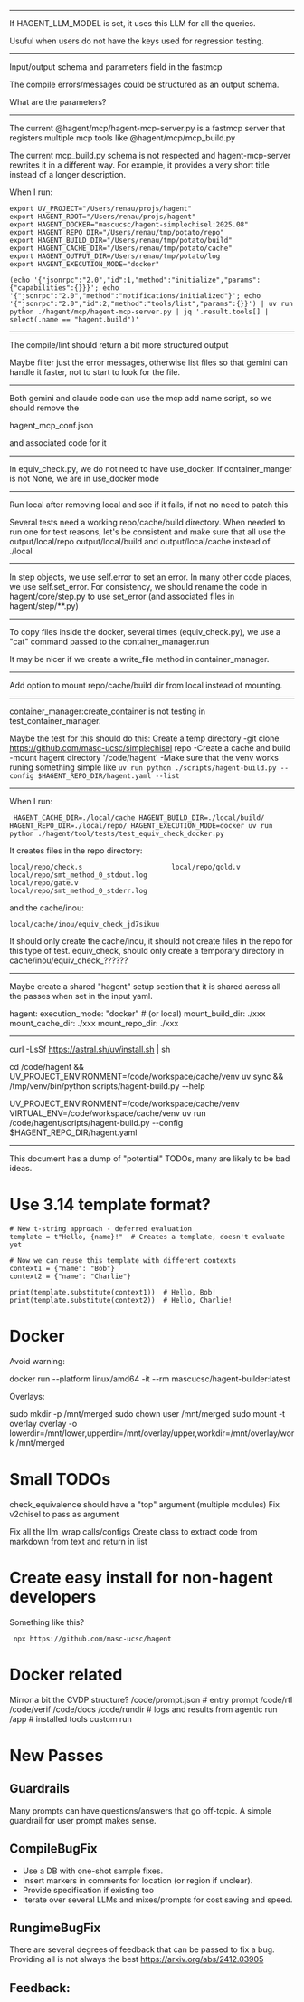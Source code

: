 -------

If HAGENT_LLM_MODEL is set, it uses this LLM for all the queries.

Usuful when users do not have  the keys used for regression testing.

-------
Input/output schema and parameters field in the fastmcp 

The compile errors/messages could be structured as an output schema.

What are the parameters?

-------

The current @hagent/mcp/hagent-mcp-server.py is a fastmcp server that registers multiple mcp tools like @hagent/mcp/mcp_build.py

The current mcp_build.py schema is not respected and hagent-mcp-server rewrites it in a different way. For example, it provides a 
very short title instead of a longer description.

When I run:
```
export UV_PROJECT="/Users/renau/projs/hagent"
export HAGENT_ROOT="/Users/renau/projs/hagent"
export HAGENT_DOCKER="mascucsc/hagent-simplechisel:2025.08"
export HAGENT_REPO_DIR="/Users/renau/tmp/potato/repo"
export HAGENT_BUILD_DIR="/Users/renau/tmp/potato/build"
export HAGENT_CACHE_DIR="/Users/renau/tmp/potato/cache"
export HAGENT_OUTPUT_DIR=/Users/renau/tmp/potato/log
export HAGENT_EXECUTION_MODE="docker"

(echo '{"jsonrpc":"2.0","id":1,"method":"initialize","params":{"capabilities":{}}}'; echo '{"jsonrpc":"2.0","method":"notifications/initialized"}'; echo '{"jsonrpc":"2.0","id":2,"method":"tools/list","params":{}}') | uv run python ./hagent/mcp/hagent-mcp-server.py | jq '.result.tools[] | select(.name == "hagent.build")'
```

----

The compile/lint should return a bit more structured output

Maybe filter just the error messages, otherwise list files so that gemini can handle it faster, not to start to look for the file.

-------

Both gemini and claude code can use the mcp add name script, so we should remove the 

hagent_mcp_conf.json

and associated code for it

-------

In equiv_check.py, we do not need to have use_docker. If container_manger is not None, we are in use_docker mode

-------

Run local after removing local and see if it fails, if not no need to patch this

Several tests need a working repo/cache/build directory. When needed to run one for test reasons, let's be consistent and make sure that all use the output/local/repo output/local/build and output/local/cache instead of ./local

-------

In step objects, we use self.error to set an error. In many other code places, we use self.set_error. For consistency, we should rename the code in hagent/core/step.py to use set_error (and associated files in hagent/step/**.py)

-------

To copy files inside the docker, several times (equiv_check.py), we use a "cat" command passed to the container_manager.run

It may be nicer if we create a write_file method in container_manager.

-------

Add option to mount repo/cache/build dir from local instead of mounting.

-------
container_manager:create_container is not testing in test_container_manager.

 Maybe the test for this should do this:
  Create a temp directory
   -git clone https://github.com/masc-ucsc/simplechisel repo
   -Create a cache and build
   -mount hagent directory '/code/hagent'
   -Make sure that the venv works runing something simple like `uv run python ./scripts/hagent-build.py --config $HAGENT_REPO_DIR/hagent.yaml --list`

-------

When I run:
```
 HAGENT_CACHE_DIR=./local/cache HAGENT_BUILD_DIR=./local/build/ HAGENT_REPO_DIR=./local/repo/ HAGENT_EXECUTION_MODE=docker uv run python ./hagent/tool/tests/test_equiv_check_docker.py
```

It creates files in the repo directory:
```
local/repo/check.s                      local/repo/gold.v                       local/repo/smt_method_0_stdout.log
local/repo/gate.v                       local/repo/smt_method_0_stderr.log
```
and the cache/inou:
```
local/cache/inou/equiv_check_jd7sikuu
```

It should only create the cache/inou, it should not create files in the repo for this type of test. equiv_check, should only create a temporary directory in cache/inou/equiv_check_??????

-------

Maybe create a shared "hagent" setup section that it is shared across all the passes when set in the input yaml.

hagent:
  execution_mode: "docker" # (or local)
  mount_build_dir: ./xxx
  mount_cache_dir: ./xxx
  mount_repo_dir: ./xxx


-------
curl -LsSf https://astral.sh/uv/install.sh | sh

cd /code/hagent &&
  UV_PROJECT_ENVIRONMENT=/code/workspace/cache/venv uv sync &&
  /tmp/venv/bin/python scripts/hagent-build.py --help

  UV_PROJECT_ENVIRONMENT=/code/workspace/cache/venv VIRTUAL_ENV=/code/workspace/cache/venv uv run /code/hagent/scripts/hagent-build.py --config $HAGENT_REPO_DIR/hagent.yaml



-------
This document has a dump of "potential" TODOs, many are likely to be bad ideas.

# Use 3.14 template format?

```
# New t-string approach - deferred evaluation
template = t"Hello, {name}!"  # Creates a template, doesn't evaluate yet

# Now we can reuse this template with different contexts
context1 = {"name": "Bob"}
context2 = {"name": "Charlie"}

print(template.substitute(context1))  # Hello, Bob!
print(template.substitute(context2))  # Hello, Charlie!
```

# Docker



Avoid warning:

 docker run --platform linux/amd64 -it --rm mascucsc/hagent-builder:latest

Overlays:

sudo mkdir -p /mnt/merged
sudo chown user /mnt/merged
sudo mount -t overlay overlay -o lowerdir=/mnt/lower,upperdir=/mnt/overlay/upper,workdir=/mnt/overlay/work /mnt/merged

# Small TODOs

 check_equivalence should have a "top" argument (multiple modules)
   Fix v2chisel to pass as argument

 Fix all the llm_wrap calls/configs
 Create class to extract code from markdown from text and return in list

# Create easy install for non-hagent developers

 Something like this?

```
 npx https://github.com/masc-ucsc/hagent
```

# Docker related

 Mirror a bit the CVDP structure?
   /code/prompt.json  # entry prompt
   /code/rtl
   /code/verif
   /code/docs
   /code/rundir  # logs and results from agentic run
   /app          # installed tools custom run

# New Passes

## Guardrails

 Many prompts can have questions/answers that go off-topic. A simple guardrail for user prompt makes sense.

## CompileBugFix

 + Use a DB with one-shot sample fixes.
 + Insert markers in comments for location (or region if unclear).
 + Provide specification if existing too
 + Iterate over several LLMs and mixes/prompts for cost saving and speed.

## RungimeBugFix

 There are several degrees of feedback that can be passed to fix a bug. Providing all is not always the best https://arxiv.org/abs/2412.03905

 Feedback:
  -

